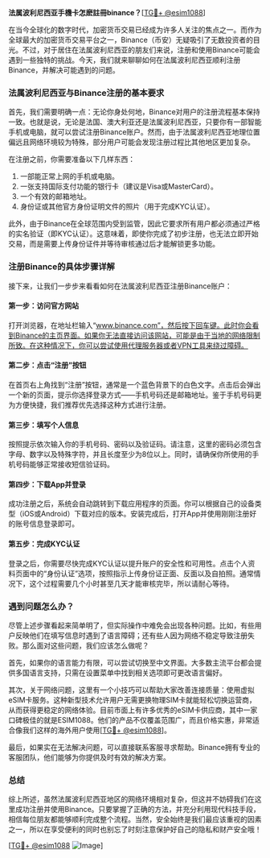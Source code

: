 **法属波利尼西亚手機卡怎麽註冊binance？**[[TG💪+ @esim1088](https://t.me/s/esim1088)]

在当今全球化的数字时代，加密货币交易已经成为许多人关注的焦点之一。而作为全球最大的加密货币交易平台之一，Binance（币安）无疑吸引了无数投资者的目光。不过，对于居住在法属波利尼西亚的朋友们来说，注册和使用Binance可能会遇到一些独特的挑战。今天，我们就来聊聊如何在法属波利尼西亚顺利注册Binance，并解决可能遇到的问题。

### 法属波利尼西亚与Binance注册的基本要求

首先，我们需要明确一点：无论你身处何地，Binance对用户的注册流程基本保持一致。也就是说，无论是法国、澳大利亚还是法属波利尼西亚，只要你有一部智能手机或电脑，就可以尝试注册Binance账户。然而，由于法属波利尼西亚地理位置偏远且网络环境较为特殊，部分用户可能会发现注册过程比其他地区更加复杂。

在注册之前，你需要准备以下几样东西：
1. 一部能正常上网的手机或电脑。
2. 一张支持国际支付功能的银行卡（建议是Visa或MasterCard）。
3. 一个有效的邮箱地址。
4. 身份证或其他官方身份证明文件的照片（用于完成KYC认证）。

此外，由于Binance在全球范围内受到监管，因此它要求所有用户都必须通过严格的实名验证（即KYC认证）。这意味着，即使你完成了初步注册，也无法立即开始交易，而是需要上传身份证件并等待审核通过后才能解锁更多功能。

### 注册Binance的具体步骤详解

接下来，让我们一步步来看看如何在法属波利尼西亚注册Binance账户：

#### 第一步：访问官方网站
打开浏览器，在地址栏输入“www.binance.com”，然后按下回车键。此时你会看到Binance的主页界面。如果你无法直接访问该网站，可能是由于当地的网络限制所致。在这种情况下，你可以尝试使用代理服务器或者VPN工具来绕过障碍。

#### 第二步：点击“注册”按钮
在首页右上角找到“注册”按钮，通常是一个蓝色背景下的白色文字。点击后会弹出一个新的页面，提示你选择登录方式——手机号码还是邮箱地址。鉴于手机号码更为方便快捷，我们推荐优先选择这种方式进行注册。

#### 第三步：填写个人信息
按照提示依次输入你的手机号码、密码以及验证码。请注意，这里的密码必须包含字母、数字以及特殊字符，并且长度至少为8位以上。同时，请确保你所使用的手机号码能够正常接收短信验证码。

#### 第四步：下载App并登录
成功注册之后，系统会自动跳转到下载应用程序的页面。你可以根据自己的设备类型（iOS或Android）下载对应的版本。安装完成后，打开App并使用刚刚注册好的账号信息登录即可。

#### 第五步：完成KYC认证
登录之后，你需要尽快完成KYC认证以提升账户的安全性和可用性。点击个人资料页面中的“身份认证”选项，按照指示上传身份证正面、反面以及自拍照。通常情况下，这个过程需要几个小时甚至几天才能审核完毕，所以请耐心等待。

### 遇到问题怎么办？

尽管上述步骤看起来简单明了，但实际操作中难免会出现各种问题。比如，有些用户反映他们在填写信息时遇到了语言障碍；还有些人因为网络不稳定导致注册失败。那么面对这些问题，我们应该怎么做呢？

首先，如果你的语言能力有限，可以尝试切换至中文界面。大多数主流平台都会提供多国语言支持，只需在设置菜单中找到相关选项即可更改语言偏好。

其次，关于网络问题，这里有一个小技巧可以帮助大家改善连接质量：使用虚拟eSIM卡服务。这种新型技术允许用户无需更换物理SIM卡就能轻松切换运营商，从而获得更稳定的网络体验。目前市面上有许多优秀的eSIM卡供应商，其中一家口碑极佳的就是ESIM1088。他们的产品不仅覆盖范围广，而且价格实惠，非常适合像我们这样的海外用户使用[[TG💪+ @esim1088](https://t.me/s/esim1088)]。

最后，如果实在无法解决问题，可以直接联系客服寻求帮助。Binance拥有专业的客服团队，他们能够为你提供及时有效的解决方案。

### 总结

综上所述，虽然法属波利尼西亚地区的网络环境相对复杂，但这并不妨碍我们在这里成功注册并使用Binance。只要掌握了正确的方法，并充分利用现代科技手段，相信每位朋友都能够顺利完成整个流程。当然，安全始终是我们最应该重视的因素之一，所以在享受便利的同时也别忘了时刻注意保护好自己的隐私和财产安全哦！

[[TG💪+ @esim1088](https://t.me/s/esim1088) ![Image](https://i.postimg.cc/4NQfJmqS/Snipaste-2025-05-13-00-14-12.png)]